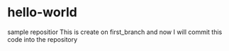 # hello-world
sample repositior
This is create on first_branch and now I will commit this code into the repository

